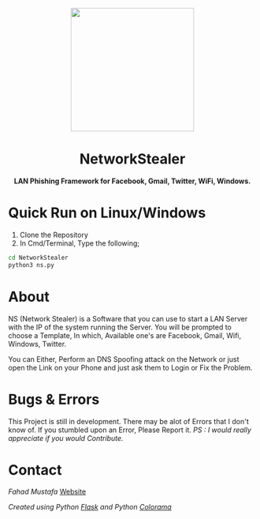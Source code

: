 <p align="center">
          <img src="https://www.upload.ee/image/9428938/nsicon.png" height=250px width=250px>
</p>
<p>
          <h1 align="center">NetworkStealer</h1>
          <p align="center">
  <strong>LAN Phishing Framework for Facebook, Gmail, Twitter, WiFi, Windows.</strong>
          </p>
</p>


# Quick Run on Linux/Windows
1. Clone the Repository
2. In Cmd/Terminal, Type the following;
```bash
cd NetworkStealer
python3 ns.py
```

# About
NS (Network Stealer) is a Software that you can use to start a LAN Server with the IP of the system running the Server. 
You will be prompted to choose a Template, In which, Available one's are Facebook, Gmail, Wifi, Windows, Twitter.

You can Either, Perform an DNS Spoofing attack on the Network or just open the Link on your Phone and just ask them to Login or Fix the Problem.

# Bugs & Errors
This Project is still in development. There may be alot of Errors that I don't know of. If you stumbled upon an Error, Please Report it. _PS : I would really appreciate if you would Contribute._

# Contact
*Fahad Mustafa*
[Website](http://fahadm.co.nf)

_Created using
Python [Flask](http://flask.pocoo.org/) and Python [Colorama](https://pypi.org/project/colorama/)_

